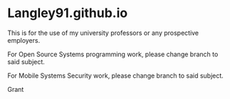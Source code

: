 # Langley91.github.io
This is for the use of my university professors or any prospective employers.

For Open Source Systems programming work, please change branch to said subject.

For Mobile Systems Security work, please change branch to said subject.

Grant
